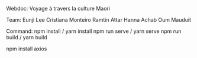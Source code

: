 Webdoc: Voyage à travers la culture Maori

Team:
Eunji Lee
Cristiana Monteiro
Ramtin Attar
Hanna Achab
Oum Mauduit

Command:
npm install / yarn install
npm run serve / yarn serve
npm run build / yarn build

npm install axios
